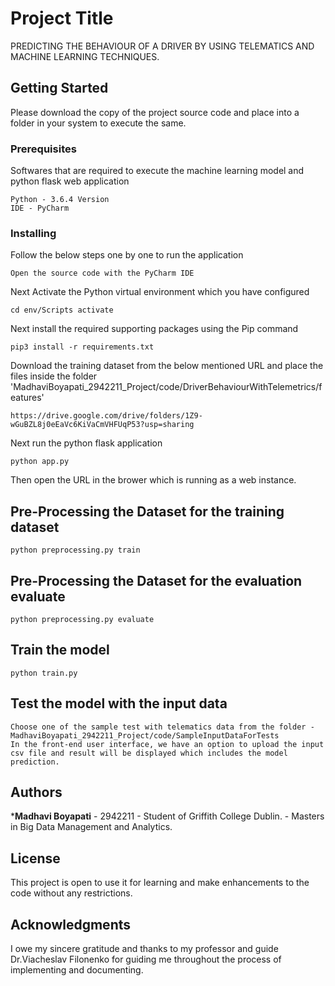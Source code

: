 # Project Title

PREDICTING THE BEHAVIOUR OF A DRIVER BY USING TELEMATICS AND MACHINE LEARNING TECHNIQUES.

## Getting Started

Please download the copy of the project source code and place into a folder in your system to execute the same. 

### Prerequisites

Softwares that are required to execute the machine learning model and python flask web application

``` 
Python - 3.6.4 Version 
IDE - PyCharm
```

### Installing

Follow the below steps one by one to run the application

```
Open the source code with the PyCharm IDE
```

Next Activate the Python virtual environment which you have configured

```
cd env/Scripts activate
```

Next install the required supporting packages using the Pip command

```
pip3 install -r requirements.txt 
```

Download the training dataset from the below mentioned URL and place the files inside the folder 'MadhaviBoyapati_2942211_Project/code/DriverBehaviourWithTelemetrics/features'

```
https://drive.google.com/drive/folders/1Z9-wGuBZL8j0eEaVc6KiVaCmVHFUqP53?usp=sharing
```

Next run the python flask application

```
python app.py 
```

Then open the URL in the brower which is running as a web instance. 

## Pre-Processing the Dataset for the training dataset

```
python preprocessing.py train  
```

## Pre-Processing the Dataset for the evaluation evaluate

```
python preprocessing.py evaluate  
```

## Train the model 

```
python train.py 
```

## Test the model with the input data  

```
Choose one of the sample test with telematics data from the folder - MadhaviBoyapati_2942211_Project/code/SampleInputDataForTests 
In the front-end user interface, we have an option to upload the input csv file and result will be displayed which includes the model prediction. 
```


## Authors

***Madhavi Boyapati** - 2942211 - Student of Griffith College Dublin. - Masters in Big Data Management and Analytics. 

## License

This project is open to use it for learning and make enhancements to the code without any restrictions. 

## Acknowledgments

I owe my sincere gratitude and thanks to my professor and guide Dr.Viacheslav Filonenko for guiding me throughout the process of implementing and documenting.
